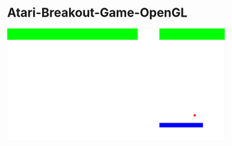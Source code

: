 # Atari-Breakout-Game-OpenGL 

![alt text](https://github.com/anazmy14/Atari-Breakout-Game-/blob/master/game.png)
